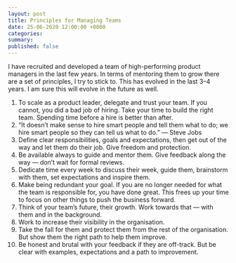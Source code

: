 ```yaml
---
layout: post
title: Principles for Managing Teams
date: 25-06-2020 12:00:00 +0800
categories: 
summary: 
published: false
---
```


I have recruited and developed a team of high-performing product managers in the last few years. In terms of mentoring them to grow there are a set of principles, I try to stick to. This has evolved in the last 3–4 years. I am sure this will evolve in the future as well.

1. To scale as a product leader, delegate and trust your team. If you cannot, you did a bad job of hiring. Take your time to build the right team. Spending time before a hire is better than after.
2. “It doesn’t make sense to hire smart people and tell them what to do; we hire smart people so they can tell us what to do.” — Steve Jobs
3. Define clear responsibilities, goals and expectations, then get out of the way and let them do their job. Give freedom and protection.
4. Be available always to guide and mentor them. Give feedback along the way — don’t wait for formal reviews.
5. Dedicate time every week to discuss their week, guide them, brainstorm with them, set expectations and inspire them.
6. Make being redundant your goal. If you are no longer needed for what the team is responsible for, you have done great. This frees up your time to focus on other things to push the business forward.
7. Think of your team’s future, their growth. Work towards that — with them and in the background.
8. Work to increase their visibility in the organisation.
9. Take the fall for them and protect them from the rest of the organisation. But show them the right path to help them improve.
10. Be honest and brutal with your feedback if they are off-track. But be clear with examples, expectations and a path to improvement.
